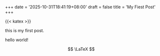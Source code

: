 +++
date = '2025-10-31T18:41:19+08:00'
draft = false
title = 'My Fiest Post'
+++

{{< katex >}}

this is my first post.

hello world!

$$
\LaTeX
$$


